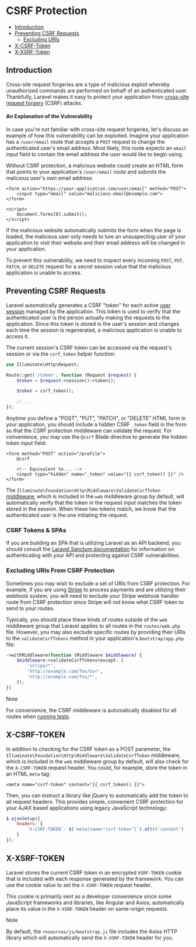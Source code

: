 # CSRF Protection

- [Introduction](#csrf-introduction)
- [Preventing CSRF Requests](#preventing-csrf-requests)
    - [Excluding URIs](#csrf-excluding-uris)
- [X-CSRF-Token](#csrf-x-csrf-token)
- [X-XSRF-Token](#csrf-x-xsrf-token)

<a name="csrf-introduction"></a>
## Introduction

Cross-site request forgeries are a type of malicious exploit whereby unauthorized commands are performed on behalf of an authenticated user. Thankfully, Laravel makes it easy to protect your application from [cross-site request forgery](https://en.wikipedia.org/wiki/Cross-site_request_forgery) (CSRF) attacks.

<a name="csrf-explanation"></a>
#### An Explanation of the Vulnerability

In case you're not familiar with cross-site request forgeries, let's discuss an example of how this vulnerability can be exploited. Imagine your application has a `/user/email` route that accepts a `POST` request to change the authenticated user's email address. Most likely, this route expects an `email` input field to contain the email address the user would like to begin using.

Without CSRF protection, a malicious website could create an HTML form that points to your application's `/user/email` route and submits the malicious user's own email address:

```blade
<form action="https://your-application.com/user/email" method="POST">
    <input type="email" value="malicious-email@example.com">
</form>

<script>
    document.forms[0].submit();
</script>
```

If the malicious website automatically submits the form when the page is loaded, the malicious user only needs to lure an unsuspecting user of your application to visit their website and their email address will be changed in your application.

To prevent this vulnerability, we need to inspect every incoming `POST`, `PUT`, `PATCH`, or `DELETE` request for a secret session value that the malicious application is unable to access.

<a name="preventing-csrf-requests"></a>
## Preventing CSRF Requests

Laravel automatically generates a CSRF "token" for each active [user session](/laravel/12.x/session) managed by the application. This token is used to verify that the authenticated user is the person actually making the requests to the application. Since this token is stored in the user's session and changes each time the session is regenerated, a malicious application is unable to access it.

The current session's CSRF token can be accessed via the request's session or via the `csrf_token` helper function:

```php
use Illuminate\Http\Request;

Route::get('/token', function (Request $request) {
    $token = $request->session()->token();

    $token = csrf_token();

    // ...
});
```

Anytime you define a "POST", "PUT", "PATCH", or "DELETE" HTML form in your application, you should include a hidden CSRF `_token` field in the form so that the CSRF protection middleware can validate the request. For convenience, you may use the `@csrf` Blade directive to generate the hidden token input field:

```blade
<form method="POST" action="/profile">
    @csrf

    <!-- Equivalent to... -->
    <input type="hidden" name="_token" value="{{ csrf_token() }}" />
</form>
```

The `Illuminate\Foundation\Http\Middleware\ValidateCsrfToken` [middleware](/laravel/12.x/middleware), which is included in the `web` middleware group by default, will automatically verify that the token in the request input matches the token stored in the session. When these two tokens match, we know that the authenticated user is the one initiating the request.

<a name="csrf-tokens-and-spas"></a>
### CSRF Tokens & SPAs

If you are building an SPA that is utilizing Laravel as an API backend, you should consult the [Laravel Sanctum documentation](/laravel/12.x/sanctum) for information on authenticating with your API and protecting against CSRF vulnerabilities.

<a name="csrf-excluding-uris"></a>
### Excluding URIs From CSRF Protection

Sometimes you may wish to exclude a set of URIs from CSRF protection. For example, if you are using [Stripe](https://stripe.com) to process payments and are utilizing their webhook system, you will need to exclude your Stripe webhook handler route from CSRF protection since Stripe will not know what CSRF token to send to your routes.

Typically, you should place these kinds of routes outside of the `web` middleware group that Laravel applies to all routes in the `routes/web.php` file. However, you may also exclude specific routes by providing their URIs to the `validateCsrfTokens` method in your application's `bootstrap/app.php` file:

```php
->withMiddleware(function (Middleware $middleware) {
    $middleware->validateCsrfTokens(except: [
        'stripe/*',
        'http://example.com/foo/bar',
        'http://example.com/foo/*',
    ]);
})
```

> [!NOTE]
> For convenience, the CSRF middleware is automatically disabled for all routes when [running tests](/laravel/12.x/testing).

<a name="csrf-x-csrf-token"></a>
## X-CSRF-TOKEN

In addition to checking for the CSRF token as a POST parameter, the `Illuminate\Foundation\Http\Middleware\ValidateCsrfToken` middleware, which is included in the `web` middleware group by default, will also check for the `X-CSRF-TOKEN` request header. You could, for example, store the token in an HTML `meta` tag:

```blade
<meta name="csrf-token" content="{{ csrf_token() }}">
```

Then, you can instruct a library like jQuery to automatically add the token to all request headers. This provides simple, convenient CSRF protection for your AJAX based applications using legacy JavaScript technology:

```js
$.ajaxSetup({
    headers: {
        'X-CSRF-TOKEN': $('meta[name="csrf-token"]').attr('content')
    }
});
```

<a name="csrf-x-xsrf-token"></a>
## X-XSRF-TOKEN

Laravel stores the current CSRF token in an encrypted `XSRF-TOKEN` cookie that is included with each response generated by the framework. You can use the cookie value to set the `X-XSRF-TOKEN` request header.

This cookie is primarily sent as a developer convenience since some JavaScript frameworks and libraries, like Angular and Axios, automatically place its value in the `X-XSRF-TOKEN` header on same-origin requests.

> [!NOTE]
> By default, the `resources/js/bootstrap.js` file includes the Axios HTTP library which will automatically send the `X-XSRF-TOKEN` header for you.

